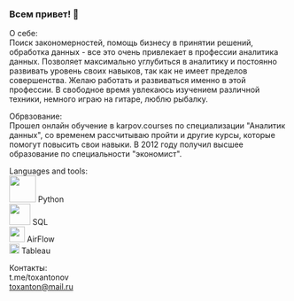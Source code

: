### Всем привет! 👋

О себе: <br>
Поиск закономерностей, помощь бизнесу в принятии решений, обработка данных - все это очень привлекает в профессии аналитика данных. Позволяет максимально углубиться в аналитику и постоянно развивать уровень своих навыков, так как не имеет пределов совершенства. Желаю работать и развиваться именно в этой профессии.
В свободное время увлекаюсь изучением различной техники, немного играю на гитаре, люблю рыбалку. <br>

Обрвзование: <br>
Прошел онлайн обучение в karpov.courses по специализации "Аналитик данных", со временем рассчитываю пройти и другие курсы, которые помогут повысить свои навыки. В 2012 году получил высшее образование по специальности "экономист". <br>

Languages and tools: <br>
<img src="https://icons8.ru/icon/13441/питон" width="48"> Python <br>
<img src="https://github.com/toxanton/toxanton/assets/148756173/5142cdaf-b713-4930-81ae-7e1a0cbb3bd5" width="38"> SQL <br>
<img src="https://github.com/toxanton/toxanton/assets/148756173/c4d35bf3-9ff9-4d78-a70a-4a626a9fa8fe" width="28"> AirFlow <br>
<img src="https://github.com/toxanton/toxanton/assets/148756173/7f522fb6-db02-4f14-94f9-b520f4c124da" width="18"> Tableau <br>


Контакты: <br>
t.me/toxantonov <br>
toxanton@mail.ru
